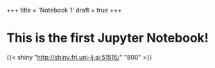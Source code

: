 +++
title = 'Notebook 1'
draft = true
+++

# This is the first Jupyter Notebook!

{{< shiny "http://shiny.fri.uni-lj.si:51515/" "800" >}}
